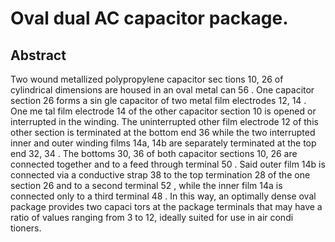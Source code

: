 # Oval dual AC capacitor package.

## Abstract
Two wound metallized polypropylene capacitor sec tions 10, 26 of cylindrical dimensions are housed in an oval metal can 56 . One capacitor section 26 forms a sin gle capacitor of two metal film electrodes 12, 14 . One me tal film electrode 14 of the other capacitor section 10 is opened or interrupted in the winding. The uninterrupted other film electrode 12 of this other section is terminated at the bottom end 36 while the two interrupted inner and outer winding films 14a, 14b are separately terminated at the top end 32, 34 . The bottoms 30, 36 of both capacitor sections 10, 26 are connected together and to a feed through terminal 50 . Said outer film 14b is connected via a conductive strap 38 to the top termination 28 of the one section 26 and to a second terminal 52 , while the inner film 14a is connected only to a third terminal 48 . In this way, an optimally dense oval package provides two capaci tors at the package terminals that may have a ratio of values ranging from 3 to 12, ideally suited for use in air condi tioners.